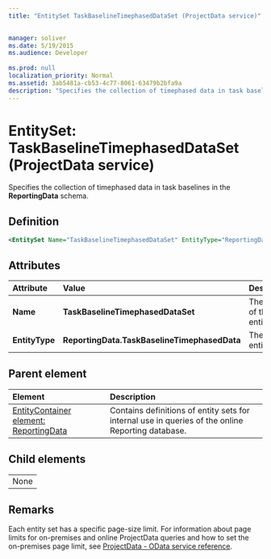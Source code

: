 ```yaml
---
title: "EntitySet TaskBaselineTimephasedDataSet (ProjectData service)"

 
manager: soliver
ms.date: 5/19/2015
ms.audience: Developer
 
ms.prod: null
localization_priority: Normal
ms.assetid: 3ab5481a-cb53-4c77-8061-63479b2bfa9a
description: "Specifies the collection of timephased data in task baselines in the ReportingData schema."
---
```


# EntitySet: TaskBaselineTimephasedDataSet (ProjectData service)

Specifies the collection of timephased data in task baselines in the **ReportingData** schema. 
  
## Definition

```XML
<EntitySet Name="TaskBaselineTimephasedDataSet" EntityType="ReportingData.TaskBaselineTimephasedData" />

```

## Attributes

|**Attribute**|**Value**|**Description**|
|:-----|:-----|:-----|
|**Name** <br/> |**TaskBaselineTimephasedDataSet** <br/> |The name of the entity set.  <br/> |
|**EntityType** <br/> |**ReportingData.TaskBaselineTimephasedData** <br/> |The type of entity.  <br/> |
   
## Parent element

|**Element**|**Description**|
|:-----|:-----|
|[EntityContainer element: ReportingData](entitycontainer-reportingdata-projectdata-service.md) <br/> |Contains definitions of entity sets for internal use in queries of the online Reporting database.  <br/> |
   
## Child elements

||
|:-----|
|None |
   
## Remarks

Each entity set has a specific page-size limit. For information about page limits for on-premises and online ProjectData queries and how to set the on-premises page limit, see [ProjectData - OData service reference](projectdataproject-odata-service-reference.md).
  

